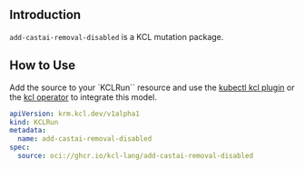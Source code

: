 ## Introduction

`add-castai-removal-disabled` is a KCL mutation package.

## How to Use

Add the source to your `KCLRun`` resource and use the [kubectl kcl plugin](https://kcl-lang.io/docs/user_docs/guides/working-with-k8s/mutate-manifests/kubectl-kcl-plugin) or the [kcl operator](https://kcl-lang.io/docs/user_docs/guides/working-with-k8s/mutate-manifests/kcl-operator) to integrate this model.

```yaml
apiVersion: krm.kcl.dev/v1alpha1
kind: KCLRun
metadata:
  name: add-castai-removal-disabled
spec:
  source: oci://ghcr.io/kcl-lang/add-castai-removal-disabled
```
